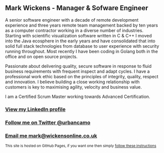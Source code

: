 
## Mark Wickens - Manager & Sofware Engineer

A senior software engineer with a decade of remote development experience and three years remote team management backed by ten years as a computer contractor working in a diverse number of industries. Starting with scientific visualization software written in C & C++ I moved into the Java ecosphere in the early years and have consolidated that into solid full stack technologies from database to user experience with security running throughout. Most recently I have been coding in Golang both in the office and on open source projects.

Passionate about delivering quality, secure software in response to fluid business requirements with frequent inspect and adapt cycles. I have a professional work ethic based on the principles of integrity, quality, respect and innovation. I believe building a close working relationship with customers is key to maximising agility, velocity and business value.

I am a Certified Scrum Master working towards Advanced Certification.

### [View my LinkedIn profile](https://www.linkedin.com/in/mark-wickens-5204a56/)

### [Follow me on Twitter @urbancamo](https://twitter.com/urbancamo)

### [Email me mark@wickensonline.co.uk](mailto:mark@wickensonline.co.uk)

<small>This site is hosted on GitHub Pages, if you want one then simply [follow these instructions](https://pages.github.com/)</small>
